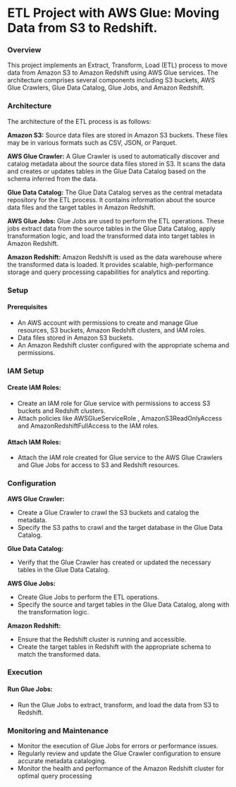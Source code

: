 # ETL Project with AWS Glue: Moving Data from S3 to Redshift.

### Overview
This project implements an Extract, Transform, Load (ETL) process to move data from Amazon S3 to Amazon Redshift using AWS Glue services. The architecture comprises several components including S3 buckets, AWS Glue Crawlers, Glue Data Catalog, Glue Jobs, and Amazon Redshift.

### Architecture
The architecture of the ETL process is as follows:

**Amazon S3:** Source data files are stored in Amazon S3 buckets. These files may be in various formats such as CSV, JSON, or Parquet.

**AWS Glue Crawler:** A Glue Crawler is used to automatically discover and catalog metadata about the source data files stored in S3. It scans the data and creates or updates tables in the Glue Data Catalog based on the schema inferred from the data.

**Glue Data Catalog:** The Glue Data Catalog serves as the central metadata repository for the ETL process. It contains information about the source data files and the target tables in Amazon Redshift.

**AWS Glue Jobs:** Glue Jobs are used to perform the ETL operations. These jobs extract data from the source tables in the Glue Data Catalog, apply transformation logic, and load the transformed data into target tables in Amazon Redshift.

**Amazon Redshift:** Amazon Redshift is used as the data warehouse where the transformed data is loaded. It provides scalable, high-performance storage and query processing capabilities for analytics and reporting.

### Setup
#### Prerequisites
- An AWS account with permissions to create and manage Glue resources, S3 buckets, Amazon Redshift clusters, and IAM roles.
- Data files stored in Amazon S3 buckets.
- An Amazon Redshift cluster configured with the appropriate schema and permissions.
### IAM Setup
#### Create IAM Roles:
- Create an IAM role for Glue service with permissions to access S3 buckets and Redshift clusters.
- Attach policies like AWSGlueServiceRole , AmazonS3ReadOnlyAccess and AmazonRedshiftFullAccess to the IAM roles.
#### Attach IAM Roles:

- Attach the IAM role created for Glue service to the AWS Glue Crawlers and Glue Jobs for access to S3 and Redshift resources.
### Configuration

**AWS Glue Crawler:**
- Create a Glue Crawler to crawl the S3 buckets and catalog the metadata.
- Specify the S3 paths to crawl and the target database in the Glue Data Catalog.
  
**Glue Data Catalog:**
- Verify that the Glue Crawler has created or updated the necessary tables in the Glue Data Catalog.

**AWS Glue Jobs:**
- Create Glue Jobs to perform the ETL operations.
- Specify the source and target tables in the Glue Data Catalog, along with the transformation logic.

**Amazon Redshift:**
- Ensure that the Redshift cluster is running and accessible.
- Create the target tables in Redshift with the appropriate schema to match the transformed data.
### Execution

#### Run Glue Jobs:
- Run the Glue Jobs to extract, transform, and load the data from S3 to Redshift.
### Monitoring and Maintenance
- Monitor the execution of Glue Jobs for errors or performance issues.
- Regularly review and update the Glue Crawler configuration to ensure accurate metadata cataloging.
- Monitor the health and performance of the Amazon Redshift cluster for optimal query processing

